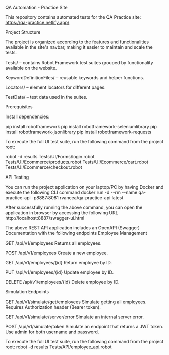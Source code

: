 QA Automation - Practice Site

This repository contains automated tests for the QA Practice site: https://qa-practice.netlify.app/

Project Structure

The project is organized according to the features and functionalities available in the site's navbar, making it easier to maintain and scale the tests.

Tests/ – contains Robot Framework test suites grouped by functionality available on the website.

KeywordDefinitionFiles/ – reusable keywords and helper functions.

Locators/ – element locators for different pages.

TestData/ – test data used in the suites.

Prerequisites

Install dependencies:

pip install robotframework
pip install robotframework-seleniumlibrary
pip install robotframework-jsonlibrary
pip install robotframework-requests

To execute the full UI test suite, run the following command from the project root:

robot -d results Tests/UI/Forms/login.robot Tests/UI/Ecommerce/products.robot Tests/UI/Ecommerce/cart.robot Tests/UI/Ecommerce/checkout.robot

API Testing

You can run the project application on your laptop/PC by having Docker and execute the following CLI command
docker run -d --rm --name qa-practice-api -p8887:8081 rvancea/qa-practice-api:latest

After successfully running the above command, you can open the application in browser by accessing the following URL
http://localhost:8887/swagger-ui.html

The above REST API application includes an OpenAPI (Swagger) Documentation with the following endpoints 
Employee Management

GET /api/v1/employees
Returns all employees.

POST /api/v1/employees
Create a new employee.

GET /api/v1/employees/{id}
Return employee by ID.

PUT /api/v1/employees/{id}
Update employee by ID.

DELETE /api/v1/employees/{id}
Delete employee by ID.

Simulation Endpoints

GET /api/v1/simulate/get/employees
Simulate getting all employees. Requires Authorization header (Bearer token).

GET /api/v1/simulate/server/error
Simulate an internal server error.

POST /api/v1/simulate/token
Simulate an endpoint that returns a JWT token. Use admin for both username and password.

To execute the full UI test suite, run the following command from the project root:
robot -d results Tests/API/employee_api.robot